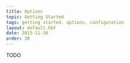 ```yaml
---
title: Options
topic: Getting Started
tags: getting started, options, configuration
layout: default.hbt
date: 2015-11-30
order: 30
---
```


TODO
